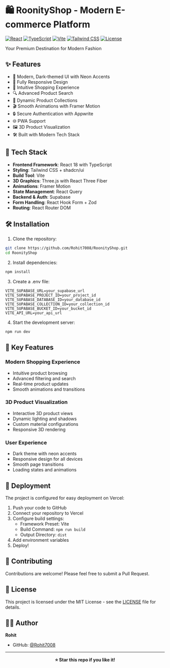 # 🛍️ RoonityShop - Modern E-commerce Platform

[![React](https://img.shields.io/badge/React-18.3.1-61dafb.svg?style=flat&logo=react)](https://reactjs.org/)
[![TypeScript](https://img.shields.io/badge/TypeScript-5.5.3-blue.svg?style=flat&logo=typescript)](https://www.typescriptlang.org/)
[![Vite](https://img.shields.io/badge/Vite-5.4.1-646CFF.svg?style=flat&logo=vite)](https://vitejs.dev/)
[![Tailwind CSS](https://img.shields.io/badge/Tailwind_CSS-3.4.11-38B2AC.svg?style=flat&logo=tailwind-css)](https://tailwindcss.com/)
[![License](https://img.shields.io/badge/License-MIT-green.svg)](./LICENSE)

Your Premium Destination for Modern Fashion

## ✨ Features

- 🎨 Modern, Dark-themed UI with Neon Accents
- 📱 Fully Responsive Design
- 🛒 Intuitive Shopping Experience
- 🔍 Advanced Product Search
- 👕 Dynamic Product Collections
- 🎬 Smooth Animations with Framer Motion
- 🔒 Secure Authentication with Appwrite
- 🌐 PWA Support
- 🖼️ 3D Product Visualization
- 🛠️ Built with Modern Tech Stack

## 🚀 Tech Stack

- **Frontend Framework**: React 18 with TypeScript
- **Styling**: Tailwind CSS + shadcn/ui
- **Build Tool**: Vite
- **3D Graphics**: Three.js with React Three Fiber
- **Animations**: Framer Motion
- **State Management**: React Query
- **Backend & Auth**: Supabase
- **Form Handling**: React Hook Form + Zod
- **Routing**: React Router DOM

## 🛠️ Installation

1. Clone the repository:
```bash
git clone https://github.com/Rohit7008/RoonityShop.git
cd RoonityShop
```

2. Install dependencies:
```bash
npm install
```

3. Create a .env file:
```env
VITE_SUPABASE_URL=your_supabase_url
VITE_SUPABASE_PROJECT_ID=your_project_id
VITE_SUPABASE_DATABASE_ID=your_database_id
VITE_SUPABASE_COLLECTION_ID=your_collection_id
VITE_SUPABASE_BUCKET_ID=your_bucket_id
VITE_API_URL=your_api_url
```

4. Start the development server:
```bash
npm run dev
```

## 🌟 Key Features

### Modern Shopping Experience
- Intuitive product browsing
- Advanced filtering and search
- Real-time product updates
- Smooth animations and transitions

### 3D Product Visualization
- Interactive 3D product views
- Dynamic lighting and shadows
- Custom material configurations
- Responsive 3D rendering

### User Experience
- Dark theme with neon accents
- Responsive design for all devices
- Smooth page transitions
- Loading states and animations

## 🚀 Deployment

The project is configured for easy deployment on Vercel:

1. Push your code to GitHub
2. Connect your repository to Vercel
3. Configure build settings:
   - Framework Preset: Vite
   - Build Command: `npm run build`
   - Output Directory: `dist`
4. Add environment variables
5. Deploy!

## 🤝 Contributing

Contributions are welcome! Please feel free to submit a Pull Request.

## 📝 License

This project is licensed under the MIT License - see the [LICENSE](LICENSE) file for details.

## 👨‍💻 Author

**Rohit**
- GitHub: [@Rohit7008](https://github.com/Rohit7008)

---

<div align="center">
  <strong>⭐ Star this repo if you like it!</strong>
</div>
